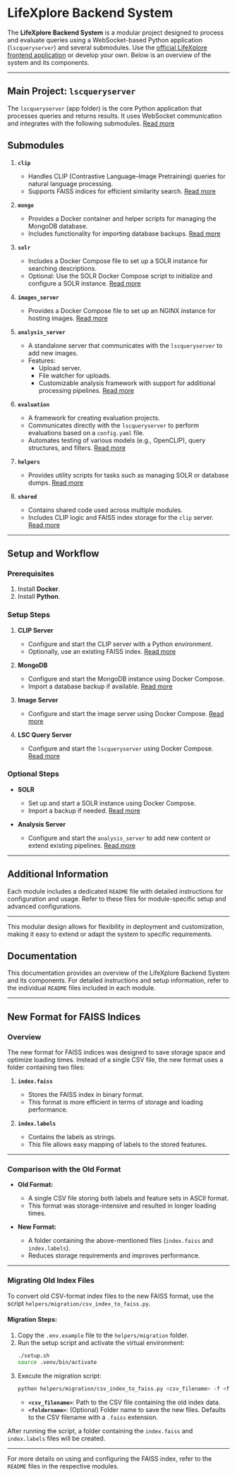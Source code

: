 # LifeXplore Backend System

The **LifeXplore Backend System** is a modular project designed to process and evaluate queries using a WebSocket-based Python application (`lscqueryserver`) and several submodules. Use the [official LifeXplore frontend application](https://github.com/klschoef/lifexplore) or develop your own. Below is an overview of the system and its components.

---

## **Main Project: `lscqueryserver`**
The `lscqueryserver` (app folder) is the core Python application that processes queries and returns results. It uses WebSocket communication and integrates with the following submodules. [Read more](app/README.md)

## **Submodules**
1. **`clip`**
   - Handles CLIP (Contrastive Language–Image Pretraining) queries for natural language processing.
   - Supports FAISS indices for efficient similarity search. [Read more](clip/README.md)

2. **`mongo`**
   - Provides a Docker container and helper scripts for managing the MongoDB database.
   - Includes functionality for importing database backups. [Read more](mongo/README.md)

3. **`solr`**
   - Includes a Docker Compose file to set up a SOLR instance for searching descriptions.
   - Optional: Use the SOLR Docker Compose script to initialize and configure a SOLR instance. [Read more](solr/README.md)

4. **`images_server`**
   - Provides a Docker Compose file to set up an NGINX instance for hosting images. [Read more](images_server/README.md)

5. **`analysis_server`**
   - A standalone server that communicates with the `lscqueryserver` to add new images.
   - Features:
      - Upload server.
      - File watcher for uploads.
      - Customizable analysis framework with support for additional processing pipelines. [Read more](analysis_server/README.md)

6. **`evaluation`**
   - A framework for creating evaluation projects.
   - Communicates directly with the `lscqueryserver` to perform evaluations based on a `config.yaml` file.
   - Automates testing of various models (e.g., OpenCLIP), query structures, and filters. [Read more](evaluation/README.md)

7. **`helpers`**
   - Provides utility scripts for tasks such as managing SOLR or database dumps. [Read more](helpers/README.md)

8. **`shared`**
   - Contains shared code used across multiple modules.
   - Includes CLIP logic and FAISS index storage for the `clip` server. [Read more](shared/README.md)

---

## **Setup and Workflow**

### **Prerequisites**
1. Install **Docker**.
2. Install **Python**.

### **Setup Steps**
1. **CLIP Server**
   - Configure and start the CLIP server with a Python environment.
   - Optionally, use an existing FAISS index. [Read more](clip/README.md)

2. **MongoDB**
   - Configure and start the MongoDB instance using Docker Compose.
   - Import a database backup if available. [Read more](mongo/README.md)

3. **Image Server**
   - Configure and start the image server using Docker Compose. [Read more](images_server/README.md)

4. **LSC Query Server**
   - Configure and start the `lscqueryserver` using Docker Compose. [Read more](app/README.md)

### **Optional Steps**
- **SOLR**
   - Set up and start a SOLR instance using Docker Compose.
   - Import a backup if needed. [Read more](README.solr.md)

- **Analysis Server**
   - Configure and start the `analysis_server` to add new content or extend existing pipelines. [Read more](analysis_server/README.md)

---

## **Additional Information**
Each module includes a dedicated `README` file with detailed instructions for configuration and usage. Refer to these files for module-specific setup and advanced configurations.

---

This modular design allows for flexibility in deployment and customization, making it easy to extend or adapt the system to specific requirements.

## Documentation

This documentation provides an overview of the LifeXplore Backend System and its components. For detailed instructions and setup information, refer to the individual `README` files included in each module.

---

## New Format for FAISS Indices

### **Overview**
The new format for FAISS indices was designed to save storage space and optimize loading times. Instead of a single CSV file, the new format uses a folder containing two files:

1. **`index.faiss`**
   - Stores the FAISS index in binary format.
   - This format is more efficient in terms of storage and loading performance.

2. **`index.labels`**
   - Contains the labels as strings.
   - This file allows easy mapping of labels to the stored features.

---

### **Comparison with the Old Format**
- **Old Format:**
  - A single CSV file storing both labels and feature sets in ASCII format.
  - This format was storage-intensive and resulted in longer loading times.

- **New Format:**
  - A folder containing the above-mentioned files (`index.faiss` and `index.labels`).
  - Reduces storage requirements and improves performance.

---

### **Migrating Old Index Files**
To convert old CSV-format index files to the new FAISS format, use the script `helpers/migration/csv_index_to_faiss.py`.

#### **Migration Steps:**
1. Copy the `.env.example` file to the `helpers/migration` folder.
2. Run the setup script and activate the virtual environment:
   ```bash
   ./setup.sh
   source .venv/bin/activate
   ```
3. Execute the migration script:
   ```bash
   python helpers/migration/csv_index_to_faiss.py <csv_filename> -f <foldername>
   ```
    - **`<csv_filename>`**: Path to the CSV file containing the old index data.
    - **`<foldername>`**: (Optional) Folder name to save the new files. Defaults to the CSV filename with a `.faiss` extension.

After running the script, a folder containing the `index.faiss` and `index.labels` files will be created.

---

For more details on using and configuring the FAISS index, refer to the `README` files in the respective modules.